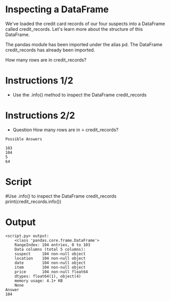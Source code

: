 # Inspecting a DataFrame

We've loaded the credit card records of our four suspects into a DataFrame called credit_records. Let's learn more about the structure of this DataFrame.

The pandas module has been imported under the alias pd. The DataFrame credit_records has already been imported.

How many rows are in credit_records?

# Instructions 1/2

- Use the .info() method to inspect the DataFrame credit_records

# Instructions 2/2

- Question How many rows are in > credit_records?
```
Possible Answers

103
104
5
64
```
# Script

#Use .info() to inspect the DataFrame credit_records
print(credit_records.info())

# Output
```
<script.py> output:
    <class 'pandas.core.frame.DataFrame'>
    RangeIndex: 104 entries, 0 to 103
    Data columns (total 5 columns):
    suspect     104 non-null object
    location    104 non-null object
    date        104 non-null object
    item        104 non-null object
    price       104 non-null float64
    dtypes: float64(1), object(4)
    memory usage: 4.1+ KB
    None
Answer
104
